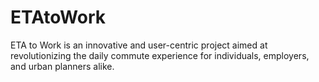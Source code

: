 # ETAtoWork
ETA to Work is an innovative and user-centric project aimed at revolutionizing the daily commute experience for individuals, employers, and urban planners alike.

